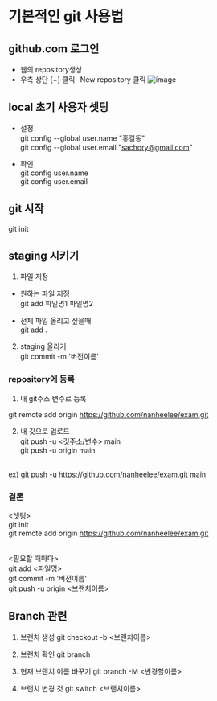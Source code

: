 # 기본적인 git 사용법

## github.com 로그인
- 웹의 repository생성
- 우측 상단 [+] 클릭- New repository 클릭
![image](https://github.com/nanheelee/exam/assets/126562076/68160c05-39cb-4478-a16e-8b698ad7232a)


## local 초기 사용자 셋팅
- 설정 <br>
git config --global user.name "홍길동"<br>
git config --global user.email "sachory@gmail.com"<br>

- 확인<br>
git config user.name<br>
git config user.email<br>

## git 시작
git init

## staging 시키기

1) 파일 지정
- 원하는 파일 지정<br>
git add 파일명1 파일명2 

- 전체 파일 올리고 싶을때<br>
git add .

2) staging 올리기<br>
git commit -m '버전이름'

### repository에 등록
1) 내 git주소 변수로 등록<br>

git remote add origin https://github.com/nanheelee/exam.git

2) 내 깃으로 업로드<br>
git push -u <깃주소/변수> main<br>
git push -u origin main<br><br>

ex) git push -u https://github.com/nanheelee/exam.git main


### 결론

<셋팅><br>
git init<br>
git remote add origin https://github.com/nanheelee/exam.git<br><br>

<필요할 때마다><br>
git add <파일명><br>
git commit -m '버전이름'<br>
git push -u origin <브랜치이름><br>


## Branch 관련

1) 브랜치 생성
git checkout -b <브랜치이름>

2) 브랜치 확인
git branch

3) 현재 브랜치 이름 바꾸기
git branch -M <변경할이름>

4) 브랜치 변경 것
git switch <브랜치이름>


